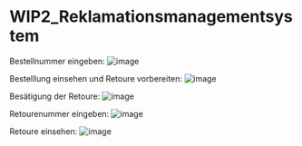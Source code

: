 # WIP2_Reklamationsmanagementsystem

Bestellnummer eingeben:
![image](https://github.com/Lukazzer/WIP2_Reklamationsmanagementsystem/assets/131675716/f76c9f60-ac6e-4cf9-9f0b-3e815618d837)


Bestelllung einsehen und Retoure vorbereiten:
![image](https://github.com/Lukazzer/WIP2_Reklamationsmanagementsystem/assets/131675716/e9dbd222-ffd7-4e2e-9600-00ac6ca2d610)

Besätigung der Retoure:
![image](https://github.com/Lukazzer/WIP2_Reklamationsmanagementsystem/assets/131675716/9b9ca211-f5e0-4908-ae6b-fdc46a39764d)

Retourenummer eingeben:
![image](https://github.com/Lukazzer/WIP2_Reklamationsmanagementsystem/assets/131675716/bbafd009-59bc-4947-ab40-76f32c9c56cb)


Retoure einsehen:
![image](https://github.com/Lukazzer/WIP2_Reklamationsmanagementsystem/assets/131675716/d1f197b3-9ddf-4e5a-b0fd-9250b9de37a9)






